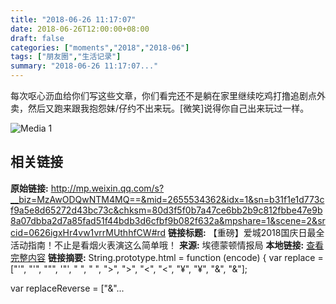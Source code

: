 ```yaml
---
title: "2018-06-26 11:17:07"
date: 2018-06-26T12:00:00+08:00
draft: false
categories: ["moments","2018","2018-06"]
tags: ["朋友圈","生活记录"]
summary: "2018-06-26 11:17:07..."
---
```


每次呕心沥血给你们写这些文章，你们看完还不是躺在家里继续吃鸡打撸追剧点外卖，然后又跑来跟我抱怨妹/仔约不出来玩。[微笑]说得你自己出来玩过一样。

![Media 1](/Moments/photos/2018-06-26/201806261117070.jpg)

## 相关链接

**原始链接:** http://mp.weixin.qq.com/s?__biz=MzAwODQwNTM4MQ==&mid=2655534362&idx=1&sn=b31f1e1d773cf9a5e8d65272d43bc73c&chksm=80d3f5f0b7a47ce6bb2b9c812fbbe47e9b8a07dbba2d7a85fad51f44bdb3d6cfbf9b082f632a&mpshare=1&scene=2&srcid=0626igxHr4vw1vrrMUthhfCW#rd
**链接标题:** 【重磅】爱城2018国庆日最全活动指南！不止是看烟火表演这么简单哦！
**来源:** 埃德蒙顿情报局
**本地链接:** [查看完整内容](/link_content/2018/06/2018-06-26-2/link_content/)
**链接摘要:** String.prototype.html = function (encode) {
  var replace = ["&#39;", "'", "&quot;", '"', "&nbsp;", " ", "&gt;", ">", "&lt;", "<", "&yen;", "¥", "&amp;", "&"];
 
 
 
 
 
  
  var replaceReverse = ["&"...

